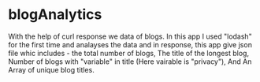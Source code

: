# blogAnalytics

With the help of curl response we data of blogs. 
In this app I used "lodash" for the first time and analayses the data and in response, this app give json file whic includes -
the total number of blogs,
The title of the longest blog,
Number of blogs with "variable" in title (Here vairable is "privacy"),
And An Array of unique blog titles.
